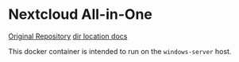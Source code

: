 # Nextcloud All-in-One

[Original Repository](https://github.com/nextcloud/all-in-one)
[dir location docs](https://github.com/nextcloud/all-in-one?tab=readme-ov-file#how-to-change-the-default-location-of-nextclouds-datadir)

This docker container is intended to run on the `windows-server` host.
